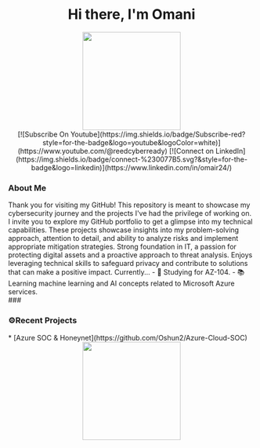 <div align="center">
<h1>Hi there, I'm Omani</h1>
</div>
<div align="center">
<img height="200" src="https://gitlab.com/iruldanet/iruldanet/-/raw/main/img/gitlab-readme-banner-headerv4.gif" />
</div>

<div align="center">
   [![Subscribe On Youtube](https://img.shields.io/badge/Subscribe-red?style=for-the-badge&logo=youtube&logoColor=white)](https://www.youtube.com/@reedcyberready)
   [![Connect on LinkedIn](https://img.shields.io/badge/connect-%230077B5.svg?&style=for-the-badge&logo=linkedin)](https://www.linkedin.com/in/omair24/)

</div>
 <!-- About and stuffs -->
<h3 align="left">About Me</h3>
Thank you for visiting my GitHub! This repository is meant to showcase my cybersecurity journey and the projects I've had the privilege of working on.
I invite you to explore my GitHub portfolio to get a glimpse into my technical capabilities. These projects showcase insights into my problem-solving approach, attention to detail, and ability to analyze risks and implement appropriate mitigation strategies. Strong foundation in IT, a passion for protecting digital assets and a proactive approach to threat analysis. Enjoys leveraging technical skills to safeguard privacy and contribute to solutions that can make a positive impact.
Currently...
- 🔭 Studying for AZ-104.
- 📚 Learning machine learning and AI concepts related to Microsoft Azure services.
<br />
### <!-- Projects -->
<h3 align="left">⚙️Recent Projects</h3>
* [Azure SOC & Honeynet](https://github.com/Oshun2/Azure-Cloud-SOC)
 <!-- Footer Banner, Bye Bye -->
<div align="center">
<img height="200" src="https://gitlab.com/iruldanet/iruldanet/-/raw/main/img/gitlab-readme-banner-footer.gif" />
</div>








